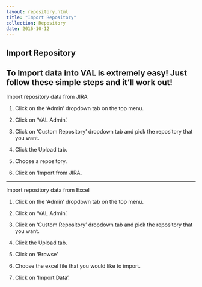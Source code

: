 ```yaml
---
layout: repository.html
title: "Import Repository"
collection: Repository
date: 2016-10-12
---
```


Import Repository
---
To Import data into VAL is extremely easy! Just follow these simple steps and it’ll work out!
---
Import repository data from JIRA 

1.	Click on the ‘Admin’ dropdown tab on the top menu.

2.	Click on ‘VAL Admin’.

3.	Click on ‘Custom Repository’ dropdown tab and pick the repository that you want.

4.	Click the Upload tab.

5.	Choose a repository.

6.	Click on ‘Import from JIRA.


---
Import repository data from Excel

1.	Click on the ‘Admin’ dropdown tab on the top menu.

2.	Click on ‘VAL Admin’.

3.	Click on ‘Custom Repository’ dropdown tab and pick the repository that you want.

4.	Click the Upload tab.

5.	Click on ‘Browse’

6.	Choose the excel file that you would like to import.

7.	Click on ‘Import Data’.
